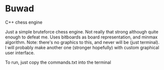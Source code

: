 # Buwad
C++ chess engine

Just a simple bruteforce chess engine. Not really that strong although quite enough to defeat me. Uses bitboards as board representation, and minmax algorithm.
Note: there's no graphics to this, and never will be (just terminal). I will probably make another one (stronger hopefully) with custom graphical user interface.

To run, just copy the commands.txt into the terminal
